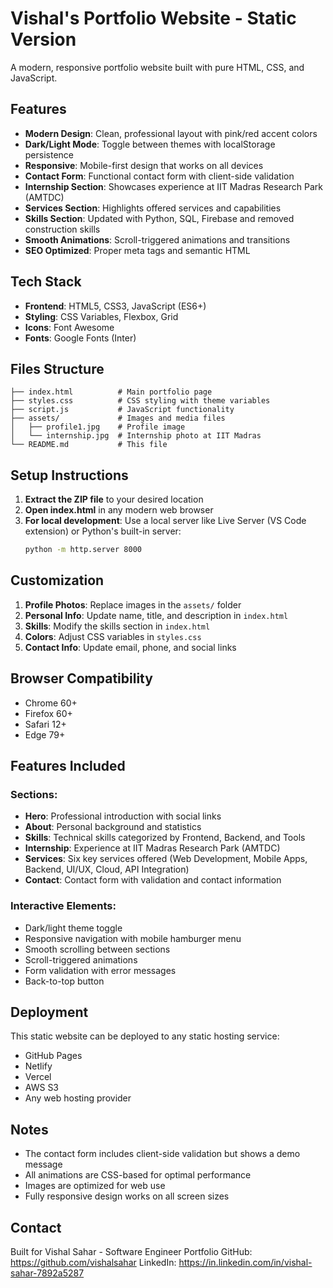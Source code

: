 # Vishal's Portfolio Website - Static Version

A modern, responsive portfolio website built with pure HTML, CSS, and JavaScript.

## Features

- **Modern Design**: Clean, professional layout with pink/red accent colors
- **Dark/Light Mode**: Toggle between themes with localStorage persistence  
- **Responsive**: Mobile-first design that works on all devices
- **Contact Form**: Functional contact form with client-side validation
- **Internship Section**: Showcases experience at IIT Madras Research Park (AMTDC)
- **Services Section**: Highlights offered services and capabilities
- **Skills Section**: Updated with Python, SQL, Firebase and removed construction skills
- **Smooth Animations**: Scroll-triggered animations and transitions
- **SEO Optimized**: Proper meta tags and semantic HTML

## Tech Stack

- **Frontend**: HTML5, CSS3, JavaScript (ES6+)
- **Styling**: CSS Variables, Flexbox, Grid
- **Icons**: Font Awesome
- **Fonts**: Google Fonts (Inter)

## Files Structure

```
├── index.html          # Main portfolio page
├── styles.css          # CSS styling with theme variables  
├── script.js           # JavaScript functionality
├── assets/             # Images and media files
│   ├── profile1.jpg    # Profile image
│   └── internship.jpg  # Internship photo at IIT Madras
└── README.md           # This file
```

## Setup Instructions

1. **Extract the ZIP file** to your desired location
2. **Open index.html** in any modern web browser
3. **For local development**: Use a local server like Live Server (VS Code extension) or Python's built-in server:
   ```bash
   python -m http.server 8000
   ```

## Customization

1. **Profile Photos**: Replace images in the `assets/` folder
2. **Personal Info**: Update name, title, and description in `index.html`
3. **Skills**: Modify the skills section in `index.html`
4. **Colors**: Adjust CSS variables in `styles.css`
5. **Contact Info**: Update email, phone, and social links

## Browser Compatibility

- Chrome 60+
- Firefox 60+
- Safari 12+
- Edge 79+

## Features Included

### Sections:
- **Hero**: Professional introduction with social links
- **About**: Personal background and statistics
- **Skills**: Technical skills categorized by Frontend, Backend, and Tools
- **Internship**: Experience at IIT Madras Research Park (AMTDC)
- **Services**: Six key services offered (Web Development, Mobile Apps, Backend, UI/UX, Cloud, API Integration)
- **Contact**: Contact form with validation and contact information

### Interactive Elements:
- Dark/light theme toggle
- Responsive navigation with mobile hamburger menu
- Smooth scrolling between sections
- Scroll-triggered animations
- Form validation with error messages
- Back-to-top button

## Deployment

This static website can be deployed to any static hosting service:
- GitHub Pages
- Netlify
- Vercel
- AWS S3
- Any web hosting provider

## Notes

- The contact form includes client-side validation but shows a demo message
- All animations are CSS-based for optimal performance
- Images are optimized for web use
- Fully responsive design works on all screen sizes

## Contact

Built for Vishal Sahar - Software Engineer Portfolio
GitHub: https://github.com/vishalsahar
LinkedIn: https://in.linkedin.com/in/vishal-sahar-7892a5287